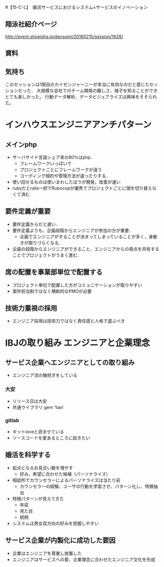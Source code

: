 #【15-C-L】　婚活サービスにおけるシステム×サービスのイノベーション

## 翔泳社紹介ページ
http://event.shoeisha.jp/devsumi/20180215/session/1628/

## 資料

## 気持ち
このセッションは1限目のカイゼンジャーニーが本当に有効なのだと感じたセッションだった．
大規模な会社でのチーム開発の難しさ、様子を知ることができとても楽しかった。
行動データ解析、データビジュアライズは興味をそそられた。

# インハウスエンジニアアンチパターン

## メインphp 
- サーバサイド言語シェア率の80%はphp．
	- フレームワークいっぱいで
	- プロジェクトごとにフレームワークが違う
	- コーディング規約や管理方法が違ったりする．
- 使い回せるものは使いまわしたほうが開発，改善が速い
- rubyだとrails一択でRubocopが優秀でプロジェクトごとに頭を切り替えなくて済む

## 要件定義が重要
- 要件定義からだと遅い．
- 要件定義よりも，企画段階からエンジニアが参加の方が重要．
	- 企画でエンジニアがすることが決まってしまっていることが多く，身動きが取りづらくなる．
- 企画の段階からエンジニアができること，エンジニアからの視点を共有することでプロジェクトがうまく進む．

## 席の配置を事業部単位で配置する
- プロジェクト単位で配置した方がコミュニケーションが取りやすい
- 案件担当制ではなく横断的なPMOが必要

## 技術力重視の採用
- エンジニア採用は技術力ではなく責任感と人格で選ぶべき

# IBJの取り組み エンジニアと企業理念

## サービス企業へエンジニアとしての取り組み
- エンジニア流の験担ぎをしている

### 大安
- リリース日は大安
- 共通ライブラリ gem 'tian'

### gitlab
- ギットloveと読ませている
- ソースコードを愛あるところに起きたい

## 婚活を科学する
- 起点となるお見合い数を増やす
	- 好み，希望に合わせた候補（パーソナライズ）
- 相談所でカウンセラーによるパーソナライズは当たり前
	- カウンセラーの経験，ユーザの行動を学習させ、パターン化し、特徴抽出
- 特徴パターンが見えてきた
	- 年収
	- 見た目
	- 続柄
- システムは男女双方向の好みを把握しやすい

## サービス企業が内製化に成功した要因
- 企業はエンジニアを尊重し放置した
- エンジニアはサービスへの愛、企業理念に合わせたエンジニア文化を形成
